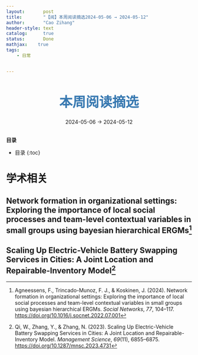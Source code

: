 ```yaml
---
layout:       post
title:        "【阅】本周阅读摘选2024-05-06 → 2024-05-12"
author:       "Cao Zihang"
header-style: text
catalog:      true
status:		  Done
mathjax: 	true
tags:
    - 日常


---
```


<center style="margin-bottom: 20px; margin-top: 50px"><font color="#3879B1" style="line-height: 1.4;font-weight: 700;font-size: 36px;box-sizing: border-box; ">本周阅读摘选</font></center>

<center style=" margin-bottom: 30px;">2024-05-06 → 2024-05-12</center>

<font style="font-weight: bold;">目录</font>

* 目录
{:toc}
# 学术相关

## Network formation in organizational settings: Exploring the importance of local social processes and team-level contextual variables in small groups using bayesian hierarchical ERGMs[^1]



## Scaling Up Electric-Vehicle Battery Swapping Services in Cities: A Joint Location and Repairable-Inventory Model[^2]





[^1]: Agneessens, F., Trincado-Munoz, F. J., & Koskinen, J. (2024). Network formation in organizational settings: Exploring the importance of local social processes and team-level contextual variables in small groups using bayesian hierarchical ERGMs. *Social Networks*, *77*, 104–117. https://doi.org/10.1016/j.socnet.2022.07.001
[^2]: Qi, W., Zhang, Y., & Zhang, N. (2023). Scaling Up Electric-Vehicle Battery Swapping Services in Cities: A Joint Location and Repairable-Inventory Model. *Management Science*, *69*(11), 6855–6875. https://doi.org/10.1287/mnsc.2023.4731

